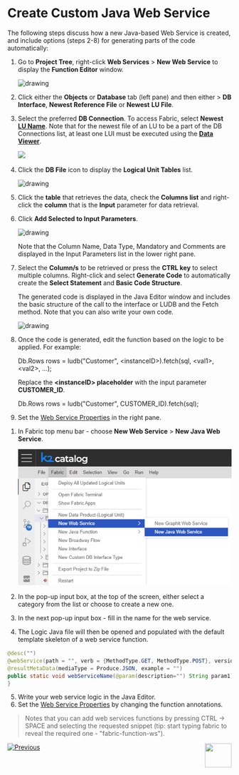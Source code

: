 # Create Custom Java Web Service

The following steps discuss how a new Java-based Web Service is created, and include options (steps 2-8) for generating parts of the code automatically:

<studio>

1. Go to **Project Tree**, right-click **Web Services** > **New Web Service** to display the **Function Editor** window.

   <img src="images/Web-Service-KI-3-1.png" alt="drawing"/>


2. Click either the **Objects** or **Database** tab (left pane) and then either > **DB Interface**, **Newest Reference File** or **Newest** **LU File**.

3. Select the preferred **DB Connection**. To access Fabric, select **Newest** [**LU Name**](/articles/03_logical_units/01_LU_overview.md). Note that for the newest file of an LU to be a part of the DB Connections list, at least one LUI must be executed using the [**Data Viewer**](/articles/13_LUDB_viewer_and_studio_debug_capabilities/01_data_viewer.md).

   <img src="images/Web-Service-KI-3-2.png"/>  

4. Click the **DB File** icon to display the **Logical Unit Tables** list.

   <img src="images/Web-Service-KI-3-3.png" alt="drawing"/>  

5. Click the **table** that retrieves the data, check the **Columns list** and right-click the **column** that is the **Input** parameter for data retrieval. 

6. Click **Add Selected to Input Parameters**.

   <img src="images/Web-Service-KI-3-4.png" alt="drawing"/> 

   Note that the Column Name, Data Type, Mandatory and Comments are displayed in the Input Parameters list in the lower right pane.


7. Select the **Column/s** to be retrieved or press the **CTRL key** to select multiple columns. Right-click and select **Generate Code** to automatically create the **Select Statement** and **Basic Code Structure**. 


   The generated code is displayed in the Java Editor window and includes the basic structure of the call to the interface or LUDB and the Fetch method. Note that you can also write your own code. 

   <img src="images/Web-Service-KI-3-5.png" alt="drawing"/>  

8. Once the code is generated, edit the function based on the logic to be applied. For example:

   <p>Db.Rows rows = ludb("Customer", &lt;instanceID&gt;).fetch(sql, &lt;val1&gt;, &lt;val2&gt;, ...);</p>
   <p>Replace the <strong>&lt;instanceID&gt; placeholder</strong> with the input parameter <strong>CUSTOMER_ID</strong>.</p>
   <p>Db.Rows rows = ludb("Customer", CUSTOMER_ID).fetch(sql);</p>

9. Set the [Web Service Properties](/articles/15_web_services_and_graphit/09_custom_ws_properties.md) in the right pane.

</studio>


<web>

1. In Fabric top menu bar - choose **New Web Service** > **New Java Web Service**.

   <img src="images/new_java_ws_web.png" alt="drawing"/>  

2. In the pop-up input box, at the top of the screen, either select a category from the list or choose to create a new one.

3. In the next pop-up input box - fill in the name for the web service.

4. The Logic Java file will then be opened and populated with the default template skeleton of a web service function.
```java
@desc("")
@webService(path = "", verb = {MethodType.GET, MethodType.POST}, version = "1", isRaw = false, isCustomPayload = false, produce = {Produce.XML, Produce.JSON}, elevatedPermission = false)
@resultMetaData(mediaType = Produce.JSON, example = "")
public static void webServiceName(@param(description="") String param1) throws Exception {
}
```
5. Write your web service logic in the Java Editor.
6. Set the [Web Service Properties](/articles/15_web_services_and_graphit/09_custom_ws_properties.md) by changing the function annotations. 

> Notes that you can add web services functions by pressing CTRL -> SPACE and selecting the requested snippet (tip: start typing fabric to reveal the required one - "fabric-function-ws").

</web>



[![Previous](/articles/images/Previous.png)](06_custom_ws_create_graphit_ws.md)[<img align="right" width="60" height="54" src="/articles/images/Next.png">](08_custom_ws_input_parameters.md)
